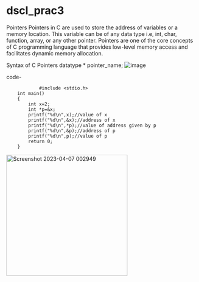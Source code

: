 # dscl_prac3
Pointers 
Pointers in C are used to store the address of variables or a memory location. This variable can be of any data type i.e, int, char, function, array, or any other pointer. Pointers are one of the core concepts of C programming language that provides low-level memory access and facilitates dynamic memory allocation.

Syntax of C Pointers
datatype * pointer_name;
![image](https://user-images.githubusercontent.com/124857385/234308126-e23b1c81-c44a-4753-8274-78e5afc984c2.png)

code-

                #include <stdio.h>
		int main()
		{
			int x=2;
			int *p=&x;
			printf("%d\n",x);//value of x
			printf("%d\n",&x);//address of x
			printf("%d\n",*p);//value of address given by p
			printf("%d\n",&p);//address of p
			printf("%d\n",p);//value of p
			return 0;
		}

<img width="318" alt="Screenshot 2023-04-07 002949" src="https://user-images.githubusercontent.com/124857385/230707627-ccaa4af0-b76d-4629-914d-90cb3ede7d2f.png">
